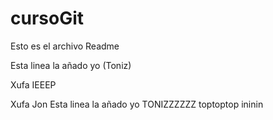 # cursoGit
Esto es el archivo Readme


Esta linea la añado yo (Toniz)


Xufa
IEEEP

Xufa
Jon
Esta linea la añado yo
TONIZZZZZZ
toptoptop ininin
